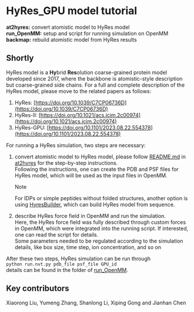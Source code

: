 # HyRes_GPU model tutorial   
**at2hyres:** convert atomistic model to HyRes model   
**run_OpenMM:** setup and script for running simulation on OpenMM   
**backmap:** rebuild atomistic model from HyRes results   

## Shortly
HyRes model is a **Hy**brid **Res**olution coarse-grained protein model developed since 2017, where the backbone is atomistic-style description but coarse-grained side chains. For a full and complete description of the HyRes model, please move to the related papers as follows:  
1. HyRes: [https://doi.org/10.1039/C7CP06736D](https://doi.org/10.1039/C7CP06736D)
2. HyRes-II: [https://doi.org/10.1021/acs.jcim.2c00974](https://doi.org/10.1021/acs.jcim.2c00974)
3. HyRes-GPU: [https://doi.org/10.1101/2023.08.22.554378](https://doi.org/10.1101/2023.08.22.554378)  

For running a HyRes simulation, two steps are necessary:
1. convert atomistic model to HyRes model, please follow [README.md](https://github.com/wayuer19/HyRes_GPU/blob/main/at2hyres/README.md) in [at2hyres](https://github.com/wayuer19/HyRes_GPU/tree/main/at2hyres) for the step-by-step instructions.  
    Following the instructions, one can create the PDB and PSF files for HyRes model, which will be used as the input files in OpenMM.
   >[!NOTE]
   >For IDPs or simple peptides without folded structures, another option is using [HyresBuilder](https://github.com/wayuer19/HyresBuilder), which can build HyRes model from sequence.        
3. describe HyRes force field in OpenMM and run the simulation.   
   Here, the HyRes force field was fully described through custom forces in OpenMM, which were integrated into the running script. If interested, one can read the script for details.   
   Some parameters needed to be regulated according to the simulation details, like box size, time step, ion concentration, and so on   

After these two steps, HyRes simulation can be run through  
`python run.nvt.py pdb_file psf_file GPU_id`   
details can be found in the folder of [run_OpenMM](https://github.com/wayuer19/HyRes_GPU/tree/main/run_OpenMM).

## Key contributors
Xiaorong Liu, Yumeng Zhang, Shanlong Li, Xiping Gong and Jianhan Chen

